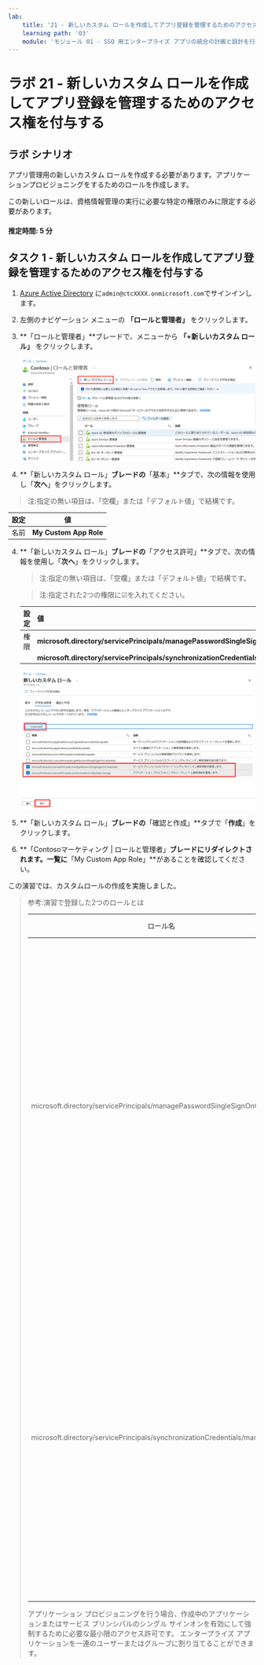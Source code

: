 ```yaml
---
lab:
    title: '21 - 新しいカスタム ロールを作成してアプリ登録を管理するためのアクセス権を付与する'
    learning path: '03'
    module: 'モジュール 01 - SSO 用エンタープライズ アプリの統合の計画と設計を行う'
---
```


# ラボ 21 - 新しいカスタム ロールを作成してアプリ登録を管理するためのアクセス権を付与する

## ラボ シナリオ

アプリ管理用の新しいカスタム ロールを作成する必要があります。アプリケーションプロビジョニングをするためのロールを作成します。

この新しいロールは、資格情報管理の実行に必要な特定の権限のみに限定する必要があります。

#### 推定時間: 5 分

## タスク 1 - 新しいカスタム ロールを作成してアプリ登録を管理するためのアクセス権を付与する

1. [Azure Active Directory]( https://portal.azure.com/#blade/Microsoft_AAD_IAM/ActiveDirectoryMenuBlade/Overview) に`admin@ctcXXXX.onmicrosoft.com`でサインインします。

2. 左側のナビゲーション メニューの **「ロールと管理者」** をクリックします。

4. **「ロールと管理者」**ブレードで、メニューから **「+新しいカスタム ロール」** をクリックします。

    ![「新しいカスタム ロール」メニュー オプションが強調表示されている「ロールと管理者」ブレードを表示している画面イメージ](./media/lp3-mod1-new-custom-role.png)

4.  **「新しいカスタム ロール」**ブレードの**「基本」**タブで、次の情報を使用し「**次へ**」をクリックします。

   > 注:指定の無い項目は、「空欄」または「デフォルト値」で結構です。
   
   | **設定** | **値**                 |
   | :------- | ---------------------- |
   | 名前     | **My Custom App Role** |
   
4. **「新しいカスタム ロール」**ブレードの**「アクセス許可」**タブで、次の情報を使用し「**次へ**」をクリックします。

   > 注:指定の無い項目は、「空欄」または「デフォルト値」で結構です。
   
   > 注:指定された2つの権限に☑を入れてください。
   
   | **設定** | **値**                                                       |
   | :------- | ------------------------------------------------------------ |
   | 権限     | **microsoft.directory/servicePrincipals/managePasswordSingleSignOnCredentials** |
   |          | **microsoft.directory/servicePrincipals/synchronizationCredentials/manage** |
   
   ![検索、アクセス許可の管理、「次へ」が強調表示された「新しいカスタム ロールのアクセス許可」タブを表示している画面イメージ](./media/lp3-mod1-custom-role-permissions.png)
   
6. **「新しいカスタム ロール」**ブレードの**「確認と作成」**タブで「**作成**」をクリックします。

7. **「Contosoマーケティング | ロールと管理者」**ブレードにリダイレクトされます。一覧に**「My Custom App Role」**があることを確認してください。



この演習では、カスタムロールの作成を実施しました。

> 参考:演習で登録した2つのロールとは
>
> | ロール名                                                     | 詳細                                                         |
> | ------------------------------------------------------------ | ------------------------------------------------------------ |
> | microsoft.directory/servicePrincipals/managePasswordSingleSignOnCredentials | サービス プリンシパルのパスワード シングル サインオン資格情報を読み取る |
> | microsoft.directory/servicePrincipals/synchronizationCredentials/manage | アプリケーション プロビジョニングのシークレットと資格情報を管理する |
>
> アプリケーション プロビジョニングを行う場合、作成中のアプリケーションまたはサービス プリンシパルのシングル サインオンを有効にして強制するために必要な最小限のアクセス許可です。 エンタープライズ アプリケーションを一連のユーザーまたはグループに割り当てることができます。
